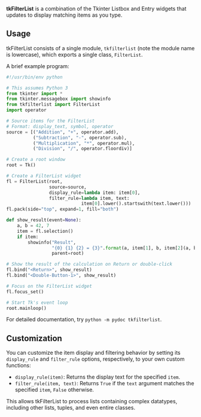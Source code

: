 **tkFilterList** is a combination of the Tkinter Listbox and Entry widgets that updates to display matching items as you type.


## Usage

tkFilterList consists of a single module, `tkfilterlist` (note the module name is lowercase), which exports a single class, `FilterList`.

A brief example program:

```python
#!/usr/bin/env python

# This assumes Python 3
from tkinter import *
from tkinter.messagebox import showinfo
from tkfilterlist import FilterList
import operator

# Source items for the FilterList
# Format: display_text, symbol, operator
source = [("Addition", "+", operator.add),
          ("Subtraction", "-", operator.sub),
          ("Multiplication", "*", operator.mul),
          ("Division", "/", operator.floordiv)]

# Create a root window
root = Tk()

# Create a FilterList widget
fl = FilterList(root,
                source=source,
                display_rule=lambda item: item[0],
                filter_rule=lambda item, text:
                            item[0].lower().startswith(text.lower()))
fl.pack(side="top", expand=1, fill="both")

def show_result(event=None):
    a, b = 42, 7
    item = fl.selection()
    if item:
        showinfo("Result",
                 "{0} {1} {2} = {3}".format(a, item[1], b, item[2](a, b)),
                 parent=root)

# Show the result of the calculation on Return or double-click
fl.bind("<Return>", show_result)
fl.bind("<Double-Button-1>", show_result)

# Focus on the FilterList widget
fl.focus_set()

# Start Tk's event loop
root.mainloop()
```

For detailed documentation, try `python -m pydoc tkfilterlist`.


## Customization

You can customize the item display and filtering behavior by setting its `display_rule` and `filter_rule` options, respectively, to your own custom functions:

* `display_rule(item)`: Returns the display text for the specified `item`.
* `filter_rule(item, text)`: Returns `True` if the `text` argument matches the specified `item`, `False` otherwise.

This allows tkFilterList to process lists containing complex datatypes, including other lists, tuples, and even entire classes.
